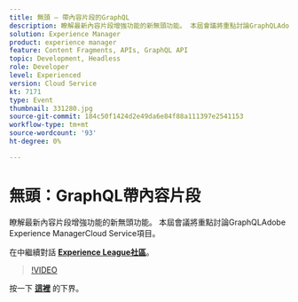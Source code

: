 ```yaml
---
title: 無頭 — 帶內容片段的GraphQL
description: 瞭解最新內容片段增強功能的新無頭功能。 本屆會議將重點討論GraphQLAdobe Experience ManagerCloud Service項目。 本次會議是作為Adobe Developers Live內容活動的一部分進行的。
solution: Experience Manager
product: experience manager
feature: Content Fragments, APIs, GraphQL API
topic: Development, Headless
role: Developer
level: Experienced
version: Cloud Service
kt: 7171
type: Event
thumbnail: 331280.jpg
source-git-commit: 184c50f1424d2e49da6e84f88a111397e2541153
workflow-type: tm+mt
source-wordcount: '93'
ht-degree: 0%

---
```



# 無頭：GraphQL帶內容片段

瞭解最新內容片段增強功能的新無頭功能。 本屆會議將重點討論GraphQLAdobe Experience ManagerCloud Service項目。

在中繼續對話 **[Experience League社區](http://adobe.ly/36Yd3v6)**。

>[!VIDEO](https://video.tv.adobe.com/v/331280/?quality=12&learn=on&hidetitle=true)

按一下 **[這裡](/help/adobe-developers-live/assets/headless-graphql-content-fragments.pdf)** 的下界。
